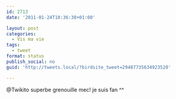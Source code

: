 ```yaml
---
id: 2713
date: '2011-01-24T10:36:38+01:00'

layout: post
categories:
  - Vis ma vie
tags:
  - tweet
format: status
publish_social: no
guid: 'http://tweets.local/?birdsite_tweet=29487735634923520'

---
```


@Twikito superbe grenouille mec! je suis fan ^^